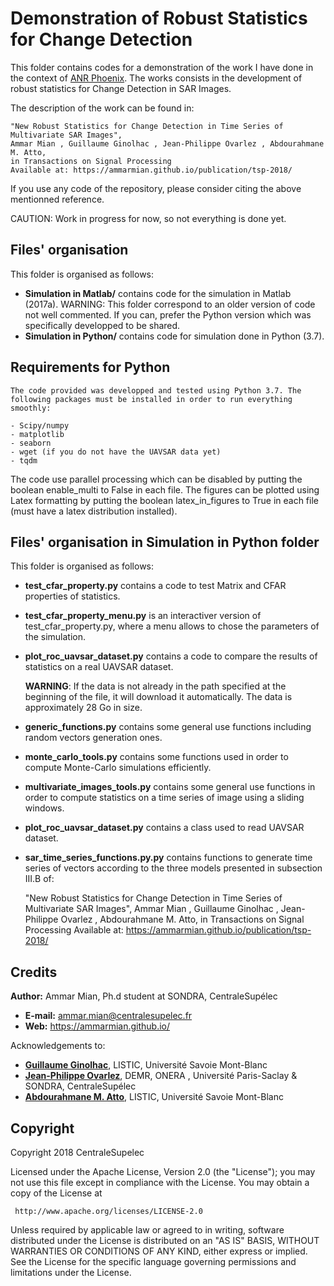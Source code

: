 # Demonstration of Robust Statistics for Change Detection

This folder contains codes for a demonstration of the work I have done in the context of [ANR Phoenix](http://am.atto.free.fr/index_phoenix.htm).
The works consists in the development of robust statistics for Change Detection in SAR Images.

The description of the work can be found in:

	"New Robust Statistics for Change Detection in Time Series of Multivariate SAR Images",
	Ammar Mian , Guillaume Ginolhac , Jean-Philippe Ovarlez , Abdourahmane M. Atto,
	in Transactions on Signal Processing
	Available at: https://ammarmian.github.io/publication/tsp-2018/

If you use any code of the repository, please consider citing the above mentionned reference.

CAUTION: Work in progress for now, so not everything is done yet.

## Files' organisation

This folder is organised as follows:
 - **Simulation in Matlab/** contains code for the simulation in Matlab (2017a).
 	WARNING: This folder correspond to an older version of code not well commented. If you can, prefer the Python version which was specifically
 	developped to be shared.
 - **Simulation in Python/** contains code for simulation done in Python (3.7).


## Requirements for Python
	The code provided was developped and tested using Python 3.7. The following packages must be installed in order to run everything smoothly:

	- Scipy/numpy
	- matplotlib
	- seaborn
	- wget (if you do not have the UAVSAR data yet)
	- tqdm

The code use parallel processing which can be disabled by putting the boolean enable_multi to False in each file.
The figures can be plotted using Latex formatting by putting the boolean latex_in_figures to True in each file (must have a latex distribution installed).

## Files' organisation in Simulation in Python folder

This folder is organised as follows:
 - **test_cfar_property.py** contains a code to test Matrix and CFAR properties of statistics.
 - **test_cfar_property_menu.py** is an interactiver version of test_cfar_property.py, where a menu allows to chose the parameters of the simulation.
 - **plot_roc_uavsar_dataset.py** contains a code to compare the results of statistics on a real UAVSAR dataset.

 	 **WARNING**: If the data is not already in the path specified at the beginning of the file, it will download it automatically.
 	 		  The data is approximately 28 Go in size.
 - **generic_functions.py** contains some general use functions including random vectors generation ones.
 - **monte_carlo_tools.py** contains some functions used in order to compute Monte-Carlo simulations efficiently.
 - **multivariate_images_tools.py** contains some general use functions in order to compute statistics on a time series 
 	of image using a sliding windows.
 - **plot_roc_uavsar_dataset.py** contains a class used to read UAVSAR dataset.
 - **sar_time_series_functions.py.py** contains functions to generate time series of vectors according to the three models presented in subsection III.B of:

	"New Robust Statistics for Change Detection in Time Series of Multivariate SAR Images",
	Ammar Mian , Guillaume Ginolhac , Jean-Philippe Ovarlez , Abdourahmane M. Atto,
	in Transactions on Signal Processing
	Available at: https://ammarmian.github.io/publication/tsp-2018/


## Credits
**Author:** Ammar Mian, Ph.d student at SONDRA, CentraleSupélec
 - **E-mail:** ammar.mian@centralesupelec.fr
 - **Web:** https://ammarmian.github.io/
 
 Acknowledgements to:
 - [**Guillaume Ginolhac**](https://www.listic.univ-smb.fr/presentation/membres/enseignants-chercheurs/guillaume-ginolhac/), LISTIC, Université Savoie Mont-Blanc
 - [**Jean-Philippe Ovarlez**](http://www.jeanphilippeovarlez.com/), DEMR, ONERA , Université Paris-Saclay  & SONDRA, CentraleSupélec
 - [**Abdourahmane M. Atto**](http://am.atto.free.fr/), LISTIC, Université Savoie Mont-Blanc

 
## Copyright
 
 Copyright 2018 CentraleSupelec

 Licensed under the Apache License, Version 2.0 (the "License");
 you may not use this file except in compliance with the License.
 You may obtain a copy of the License at

     http://www.apache.org/licenses/LICENSE-2.0

 Unless required by applicable law or agreed to in writing, software
 distributed under the License is distributed on an "AS IS" BASIS,
 WITHOUT WARRANTIES OR CONDITIONS OF ANY KIND, either express or implied.
 See the License for the specific language governing permissions and
 limitations under the License.

